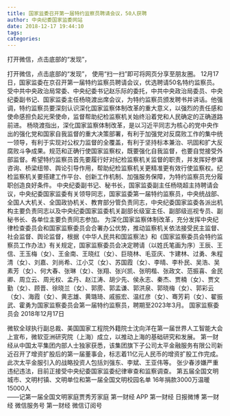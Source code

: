 ```yaml
---
title: 国家监委召开第一届特约监察员聘请会议，50人获聘
author: 中央纪委国家监委网站 
date: 2018-12-17 19:44:10
tags: 
categories: 
---
```

打开微信，点击底部的“发现”，
<!-- more -->
打开微信，点击底部的“发现”，
使用“扫一扫”即可将网页分享至朋友圈。
12月17日，国家监委在京召开第一届特约监察员聘请会议，优选聘请50名特约监察员。受中共中央政治局常委、中央纪委书记赵乐际的委托，中共中央政治局委员、中央纪委副书记、国家监委主任杨晓渡出席会议，为特约监察员颁发聘书并讲话。他强调，特约监察员要深刻认识深化国家监察体制改革的重大意义，以强烈的责任感和使命感担负起光荣使命，监督帮助纪检监察机关始终沿着党和人民确定的正确道路前进。
杨晓渡指出，深化国家监察体制改革，是以习近平同志为核心的党中央作出的强化党和国家自我监督的重大决策部署，有利于加强党对反腐败工作的集中统一领导，有利于实现对公权力监督的全覆盖，有利于坚持标本兼治、巩固和扩大反腐败斗争成果。规范和正确行使国家监察权，既要强化自我监督，也要自觉接受外部监督。希望特约监察员首先要履行好对纪检监察机关监督的职责，并发挥好参谋咨询、桥梁纽带、舆论引导作用，帮助纪检监察机关更精准更有效行使监察权。纪检监察机关要搭建工作平台、创新工作机制、加强服务保障，为特约监察员充分履职创造良好条件。
中央纪委副书记、秘书长，国家监委副主任杨晓超主持聘请会议，中央纪委国家监委有关领导同志，国家监委第一届特约监察员，中央统战部、全国人大机关、全国政协机关、教育部分管负责同志，中央纪委国家监委各派出机构主要负责同志以及中央纪委国家监委机关副部长级室主任、副部级巡视专员、副秘书长、各单位主要负责同志参加。
为深化国家监察体制改革，充分发挥中央纪律检查委员会和国家监察委员会合署办公优势，推动监察机关依法接受民主监督、社会监督、舆论监督，根据《中华人民共和国监察法》和《国家监察委员会特约监察员工作办法》有关规定，国家监察委员会决定聘请（以姓氏笔画为序）王辰、王信、王玉梅（女）、王金南、王晓红（女）、巨晓林、毛亚庆、卞建林、过勇、朱程清（女）、刘嘉、刘尚希、江小艾（女）、苏国霞（女）、李晴、李朴民、吴浩、吴素芳（女）、何大春、张琳（女）、张翔、张兴凯、张明楷、张政文、范振喜、金民卿、周立云、周光权、孟丹、赵江涛、胡少先、侯永志、秦杰、贾楠（女）、贾文勤（女）、顾晋、徐晓兰（女）、郭雳、郭孟谦、郭洪泉、郭晓梅（女）、郭彩云（女）、海霞（女）、黄志雄、黄璐琦、戚振宏、温红彦（女）、骞芳莉（女）、翟振武、霍勇为国家监察委员会第一届特约监察员，聘期至2023年3月。
国家监察委员会
2018年12月17日
 
 
微软全球执行副总裁、美国国家工程院外籍院士沈向洋在第一届世界人工智能大会上宣布，微软亚洲研究院（上海）成立，以推动上海的基础研究和发展。
第一财经从中国太平集团内部人士独家获悉，该集团旗下子公司太平金融服务有限公司新近召开了增资扩股后的第一届董事会，标志着11亿元人民币的增资扩股工作完成。此次太平金服引入的战略投资人包括刘强东、李斌、王亚伟等。
张少春涉嫌严重违纪违法，目前正接受中央纪委国家监委纪律审查和监察调查。
第五届全国文明城市、文明村镇、文明单位和第一届全国文明校园名单
16年捐款3000万温暖15000人     ——记第一届全国文明家庭贾秀芳家庭
第一财经
APP
第一财经
日报微博
第一财经
微信服务号
第一财经
微信订阅号
